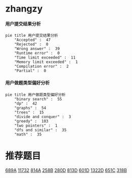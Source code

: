 # zhangzy

<!-- tabs:start -->



#### **用户提交结果分析**

```mermaid
pie title 用户提交结果分析
    "Accepted" :  47
    "Rejected" :  0
    "Wrong answer" :  39
    "Runtime error" :  0
    "Time limit exceeded" :  11
    "Memory limit exceeded" :  1
    "Compilation error" :  2
    "Partial" :  0
```

#### **用户做题类型偏好分析**

```mermaid
pie title 用户做题类型偏好分析
    "binary search" :  55
    "dp" :  42
    "graphs" :  54
    "trees" :  15
    "divide and conquer" :  3
    "greedy" :  103
    "two pointers" :  1
    "dfs and similar" :  35
    "math" :  35
```



<!-- tabs:end -->
# 推荐题目
[689A](https://codeforces.com/contest/689/problem/A)
[11732](https://codeforces.com/contest/1173/problem/2)
[814A](https://codeforces.com/contest/814/problem/A)
[258B](https://codeforces.com/contest/258/problem/B)
[280D](https://codeforces.com/contest/280/problem/D)
[813D](https://codeforces.com/contest/813/problem/D)
[601D](https://codeforces.com/contest/601/problem/D)
[1322D](https://codeforces.com/contest/1322/problem/D)
[651C](https://codeforces.com/contest/651/problem/C)
[318B](https://codeforces.com/contest/318/problem/B)
